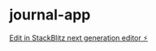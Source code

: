 # journal-app

[Edit in StackBlitz next generation editor ⚡️](https://stackblitz.com/~/github.com/Selaelo1/journal-app)
